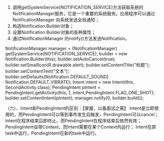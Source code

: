 1. 调用getSystemService(NOTIFICATION_SERVICE)方法获取系统的NotificationManager服务，它是一个重要的系统服务。应用程序可以通过NotificationManager 向系统发送全局通知；
2. 构造Notification.Builder对象；
3. 设置Notification.Builder对象的各种属性；
4. 通过NotificationManager 的notify()方法发送Notification。


NotificationManager  manager = (NotificationManager) getSystemService(NOTIFICATION_SERVICE);
builder = new Notification.Builder(this);
builder.setAutoCancel(true);
builder.setSmallIcon(R.drawable.alert);
builder.setContentTitle("标题");
builder.setContentText("文本");
builder.setDefaults(Notification.DEFAULT_SOUND| Notification.DEFAULT_VIBRATE);
Intent intent = new Intent(this, SecondActivity.class);
PendingIntent pIntent = PendingIntent.getActivity(this, 1, intent,PendingIntent.FLAG_ONE_SHOT);
builder.setContentIntent(pIntent);
manager.notify(0, builder.build());



（六）、Intent和PendingIntent的区别：【掌握，以备面试之需】
 Intent是立即使用的，而PendingIntent可以等到事件发生后触发，PendingIntent可以cancel；
 Intent在程序结束后即终止，而PendingIntent在程序结束后依然有效；
 PendingIntent自带Context，而Intent需要在某个Context内运行；
 Intent在原task中运行，PendingIntent在新的task中运行。
